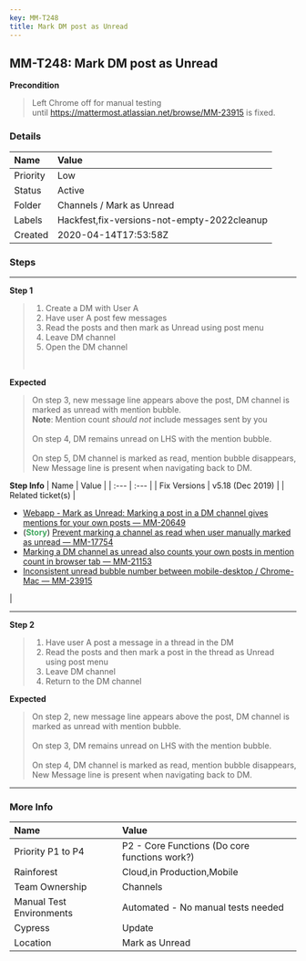 ```yaml
---
key: MM-T248
title: Mark DM post as Unread
---
```


## MM-T248: Mark DM post as Unread

**Precondition**

> <article>Left Chrome off for manual testing until&nbsp;<a href="https://mattermost.atlassian.net/browse/MM-23915">https://mattermost.atlassian.net/browse/MM-23915</a> is fixed.</article>

### Details

| Name     | Value                                       |
| :------- | :------------------------------------------ |
| Priority | Low                                         |
| Status   | Active                                      |
| Folder   | Channels / Mark as Unread                   |
| Labels   | Hackfest,fix-versions-not-empty-2022cleanup |
| Created  | 2020-04-14T17:53:58Z                        |

### Steps

<hr/>

**Step 1**

> <article><ol><li>Create a DM with User A</li><li>Have user A post few messages</li><li>Read the posts and then mark as Unread using post menu</li><li>Leave DM channel</li><li>Open the DM channel</li></ol><br /></article>

**Expected**

> <article>On step 3, new message line appears above the post, DM channel is marked as unread with mention bubble.<br /><strong>Note</strong>: Mention count <em>should not</em> include messages sent by you<br /><br />On step 4, DM remains unread on LHS with the mention bubble.<br /><br />On step 5, DM channel is marked as read, mention bubble disappears, New Message line is present when navigating back to DM.</article>

**Step Info**
| Name | Value |
| :--- | :--- |
| Fix Versions | v5.18 (Dec 2019) |
| Related ticket(s) | <ul><li><a href="https://mattermost.atlassian.net/browse/MM-20649">Webapp - Mark as Unread: Marking a post in a DM channel gives mentions for your own posts — MM-20649</a></li><li>(<strong><span style="color:rgb(65, 168, 95)">Story</span></strong>) <a href="https://mattermost.atlassian.net/browse/MM-17754">Prevent marking a channel as read when user manually marked as unread — MM-17754</a></li><li><a href="https://mattermost.atlassian.net/browse/MM-21153">Marking a DM channel as unread also counts your own posts in mention count in browser tab — MM-21153</a></li><li><a href="https://mattermost.atlassian.net/browse/MM-23915">Inconsistent unread bubble number between mobile-desktop / Chrome-Mac — MM-23915</a></li></ul> |

<hr/>

**Step 2**

> <article><ol><li>Have user A post a message in a thread in the DM</li><li>Read the posts and then mark a post in the thread as Unread using post menu</li><li>Leave DM channel</li><li>Return to the DM channel</li></ol></article>

**Expected**

> <article>On step 2, new message line appears above the post, DM channel is marked as unread with mention bubble.<br /><br />On step 3, DM remains unread on LHS with the mention bubble.<br /><br />On step 4, DM channel is marked as read, mention bubble disappears, New Message line is present when navigating back to DM.</article>

<hr/>

### More Info

| Name                     | Value                                         |
| :----------------------- | :-------------------------------------------- |
| Priority P1 to P4        | P2 - Core Functions (Do core functions work?) |
| Rainforest               | Cloud,in Production,Mobile                    |
| Team Ownership           | Channels                                      |
| Manual Test Environments | Automated - No manual tests needed            |
| Cypress                  | Update                                        |
| Location                 | Mark as Unread                                |
